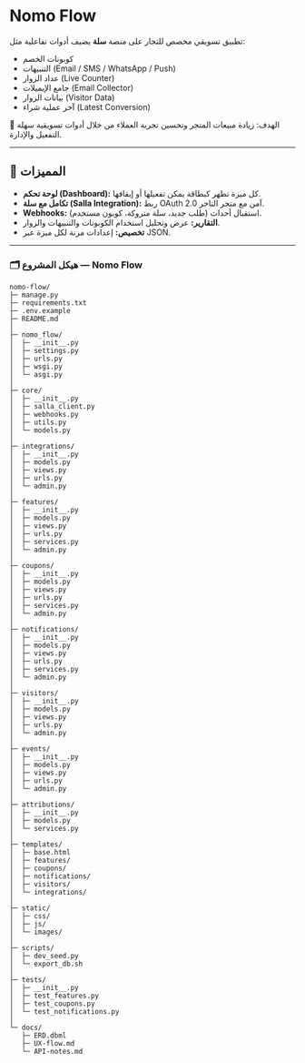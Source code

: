 # Nomo Flow

تطبيق تسويقي مخصص للتجار على منصة **سلة** يضيف أدوات تفاعلية مثل:  
- كوبونات الخصم  
- التنبيهات (Email / SMS / WhatsApp / Push)  
- عداد الزوار (Live Counter)  
- جامع الإيميلات (Email Collector)  
- بيانات الزوار (Visitor Data)  
- آخر عملية شراء (Latest Conversion)  

🎯 الهدف: زيادة مبيعات المتجر وتحسين تجربة العملاء من خلال أدوات تسويقية سهلة التفعيل والإدارة.

---

## 🚀 المميزات
- **لوحة تحكم (Dashboard):** كل ميزة تظهر كبطاقة يمكن تفعيلها أو إيقافها.  
- **تكامل مع سلة (Salla Integration):** ربط OAuth 2.0 آمن مع متجر التاجر.  
- **Webhooks:** استقبال أحداث (طلب جديد، سلة متروكة، كوبون مستخدم).  
- **التقارير:** عرض وتحليل استخدام الكوبونات والتنبيهات والزوار.  
- **تخصيص:** إعدادات مرنة لكل ميزة عبر JSON.  

---

<h3>🗂️ هيكل المشروع — Nomo Flow</h3>

<div dir="ltr">

<pre><code>nomo-flow/
├─ manage.py
├─ requirements.txt
├─ .env.example
├─ README.md
│
├─ nomo_flow/
│  ├─ __init__.py
│  ├─ settings.py
│  ├─ urls.py
│  ├─ wsgi.py
│  └─ asgi.py
│
├─ core/
│  ├─ __init__.py
│  ├─ salla_client.py
│  ├─ webhooks.py
│  ├─ utils.py
│  └─ models.py
│
├─ integrations/
│  ├─ __init__.py
│  ├─ models.py
│  ├─ views.py
│  ├─ urls.py
│  └─ admin.py
│
├─ features/
│  ├─ __init__.py
│  ├─ models.py
│  ├─ views.py
│  ├─ urls.py
│  ├─ services.py
│  └─ admin.py
│
├─ coupons/
│  ├─ __init__.py
│  ├─ models.py
│  ├─ views.py
│  ├─ urls.py
│  ├─ services.py
│  └─ admin.py
│
├─ notifications/
│  ├─ __init__.py
│  ├─ models.py
│  ├─ views.py
│  ├─ urls.py
│  ├─ services.py
│  └─ admin.py
│
├─ visitors/
│  ├─ __init__.py
│  ├─ models.py
│  ├─ views.py
│  ├─ urls.py
│  └─ admin.py
│
├─ events/
│  ├─ __init__.py
│  ├─ models.py
│  ├─ views.py
│  ├─ urls.py
│  └─ admin.py
│
├─ attributions/
│  ├─ __init__.py
│  ├─ models.py
│  └─ services.py
│
├─ templates/
│  ├─ base.html
│  ├─ features/
│  ├─ coupons/
│  ├─ notifications/
│  ├─ visitors/
│  └─ integrations/
│
├─ static/
│  ├─ css/
│  ├─ js/
│  └─ images/
│
├─ scripts/
│  ├─ dev_seed.py
│  └─ export_db.sh
│
├─ tests/
│  ├─ __init__.py
│  ├─ test_features.py
│  ├─ test_coupons.py
│  └─ test_notifications.py
│
└─ docs/
   ├─ ERD.dbml
   ├─ UX-flow.md
   └─ API-notes.md
</code></pre>

</div>